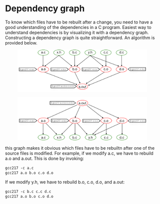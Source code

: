 # Dependency graph

To know which files have to be rebuilt after a change, you need to have a good understanding of the dependencies in a C program. Easiest way to understand dependencies is by visualizing it with a dependency graph. Constructing a dependency graph is quite straightforward. An algorithm is provided below.&#x20;

<figure><img src="../../.gitbook/assets/Group 137.png" alt=""><figcaption></figcaption></figure>

<figure><img src="../../.gitbook/assets/Group 132.png" alt=""><figcaption></figcaption></figure>











this graph makes it obvious which files have to be rebuiltn after one of the source files is modified. For example, if we modify a.c, we have to rebuild a.o and a.out. This is done by invoking:

```
gcc217 -c a.c
gcc217 a.o b.o c.o d.o
```

If we modify y.h, we have to rebuild b.o, c.o, d.o, and a.out:

```
gcc217 -c b.c c.c d.c
gcc217 a.o b.o c.o d.o
```
